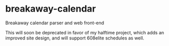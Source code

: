 breakaway-calendar
==================

Breakaway calendar parser and web front-end

This will soon be deprecated in favor of my halftime project, which adds an improved site design, and will support 608elite schedules as well.
